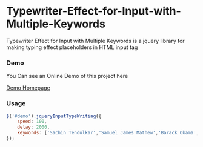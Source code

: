 Typewriter-Effect-for-Input-with-Multiple-Keywords
===================================================

Typewriter Effect for Input with Multiple Keywords is a jquery library for making typing effect placeholders in HTML input
tag




<h3>Demo</h3>

You Can see an Online Demo of this project here

[Demo Homepage](http://samuelj90.github.io/JqueryTypewriter/ "Demo Homepage")

<h3>Usage</h3>

```javascript
$('#demo').jqueryInputTypeWriting({
	speed: 100,
	delay: 2000,
	keywords: ['Sachin Tendulkar','Samuel James Mathew','Barack Obama','Apple News','India','Iam Feeling Happy'],
});

